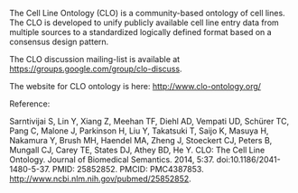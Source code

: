 The Cell Line Ontology (CLO) is a community-based ontology of cell lines. The CLO is developed to unify publicly available cell line entry data from multiple sources to a standardized logically defined format based on a consensus design pattern.

The CLO discussion mailing-list is available at https://groups.google.com/group/clo-discuss.

The website for CLO ontology is here:
http://www.clo-ontology.org/

Reference:

Sarntivijai S, Lin Y, Xiang Z, Meehan TF, Diehl AD, Vempati UD, Schürer TC, Pang C, Malone J, Parkinson H, Liu Y, Takatsuki T, Saijo K, Masuya H, Nakamura Y, Brush MH, Haendel MA, Zheng J, Stoeckert CJ, Peters B, Mungall CJ, Carey TE, States DJ, Athey BD, He Y. CLO: The Cell Line Ontology. Journal of Biomedical Semantics. 2014, 5:37. doi:10.1186/2041-1480-5-37. PMID: 25852852. PMCID: PMC4387853.
http://www.ncbi.nlm.nih.gov/pubmed/25852852.